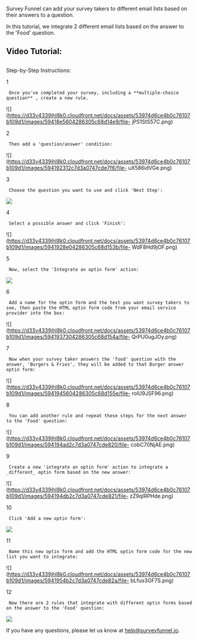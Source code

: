 Survey Funnel can add your survey takers to different email lists based on
their answers to a question.  

In this tutorial, we integrate 2 different email lists based on the answer to
the 'Food' question.

## Video Tutorial:

##  
Step-by-Step Instructions:

1

     Once you've completed your survey, including a **multiple-choice question** , create a new rule. 

![](https://d33v4339jhl8k0.cloudfront.net/docs/assets/53974d6ce4b0c76107b109d1/images/59418e5604286305c68d14e9/file-
jPS1StS57C.png)

2

     Then add a 'question/answer' condition: 

![](https://d33v4339jhl8k0.cloudfront.net/docs/assets/53974d6ce4b0c76107b109d1/images/594192312c7d3a0747cde7f6/file-
uX586idVGe.png)

3

     Choose the question you want to use and click 'Next Step': 

![](https://d33v4339jhl8k0.cloudfront.net/docs/assets/53974d6ce4b0c76107b109d1/images/594192592c7d3a0747cde7f9/file-9tx9C5fYBf.png)

4

     Select a possible answer and click 'Finish': 

![](https://d33v4339jhl8k0.cloudfront.net/docs/assets/53974d6ce4b0c76107b109d1/images/5941928e04286305c68d153b/file-
WdF8Hd9jOF.png)

5

     Now, select the 'Integrate an optin form' action: 

![](https://d33v4339jhl8k0.cloudfront.net/docs/assets/53974d6ce4b0c76107b109d1/images/5941930e2c7d3a0747cde805/file-K9NaIv1yVO.png)

6

     Add a name for the optin form and the text you want survey takers to see, then paste the HTML optin form code from your email service provider into the box: 

![](https://d33v4339jhl8k0.cloudfront.net/docs/assets/53974d6ce4b0c76107b109d1/images/5941937304286305c68d154a/file-
QrPU0ugJOy.png)

7

     Now when your survey taker answers the 'food' question with the answer, 'Burgers & Fries', they will be added to that Burger answer optin form: 

![](https://d33v4339jhl8k0.cloudfront.net/docs/assets/53974d6ce4b0c76107b109d1/images/5941945604286305c68d155e/file-
rolU9JSF96.png)

8

     You can add another rule and repeat these steps for the next answer to the 'Food' question: 

![](https://d33v4339jhl8k0.cloudfront.net/docs/assets/53974d6ce4b0c76107b109d1/images/594194ad2c7d3a0747cde820/file-
cobC70NjAE.png)

9

     Create a new 'integrate an optin form' action to integrate a _different_ optin form based on the new answer: 

![](https://d33v4339jhl8k0.cloudfront.net/docs/assets/53974d6ce4b0c76107b109d1/images/594194db2c7d3a0747cde821/file-
zZ9qIRPHde.png)

10

     Click 'Add a new optin form': 

![](https://d33v4339jhl8k0.cloudfront.net/docs/assets/53974d6ce4b0c76107b109d1/images/594195072c7d3a0747cde823/file-X9S3aOtiNV.png)

11

     Name this new optin form and add the HTML optin form code for the new list you want to integrate: 

![](https://d33v4339jhl8k0.cloudfront.net/docs/assets/53974d6ce4b0c76107b109d1/images/5941954b2c7d3a0747cde82a/file-
bLfus3GF7S.png)

12

     Now there are 2 rules that integrate with different optin forms based on the answer to the 'Food' question: 

![](https://d33v4339jhl8k0.cloudfront.net/docs/assets/53974d6ce4b0c76107b109d1/images/594195ae04286305c68d157a/file-9BQYS7lm3S.png)

If you have any questions, please let us know at
[help@surveyfunnel.io](mailto:mailto:help@surveyfunnel.io).


